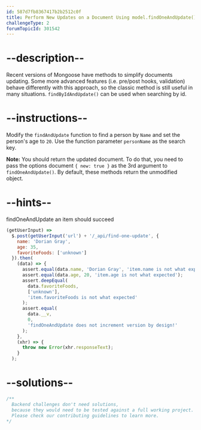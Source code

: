 ```yaml
---
id: 587d7fb8367417b2b2512c0f
title: Perform New Updates on a Document Using model.findOneAndUpdate()
challengeType: 2
forumTopicId: 301542
---
```


# --description--

Recent versions of Mongoose have methods to simplify documents updating. Some more advanced features (i.e. pre/post hooks, validation) behave differently with this approach, so the classic method is still useful in many situations. `findByIdAndUpdate()` can be used when searching by id.

# --instructions--

Modify the `findAndUpdate` function to find a person by `Name` and set the person's age to `20`. Use the function parameter `personName` as the search key.

**Note:** You should return the updated document. To do that, you need to pass the options document `{ new: true }` as the 3rd argument to `findOneAndUpdate()`. By default, these methods return the unmodified object.

# --hints--

findOneAndUpdate an item should succeed

```js
(getUserInput) =>
  $.post(getUserInput('url') + '/_api/find-one-update', {
    name: 'Dorian Gray',
    age: 35,
    favoriteFoods: ['unknown']
  }).then(
    (data) => {
      assert.equal(data.name, 'Dorian Gray', 'item.name is not what expected');
      assert.equal(data.age, 20, 'item.age is not what expected');
      assert.deepEqual(
        data.favoriteFoods,
        ['unknown'],
        'item.favoriteFoods is not what expected'
      );
      assert.equal(
        data.__v,
        0,
        'findOneAndUpdate does not increment version by design!'
      );
    },
    (xhr) => {
      throw new Error(xhr.responseText);
    }
  );
```

# --solutions--

```js
/**
  Backend challenges don't need solutions, 
  because they would need to be tested against a full working project. 
  Please check our contributing guidelines to learn more.
*/
```
